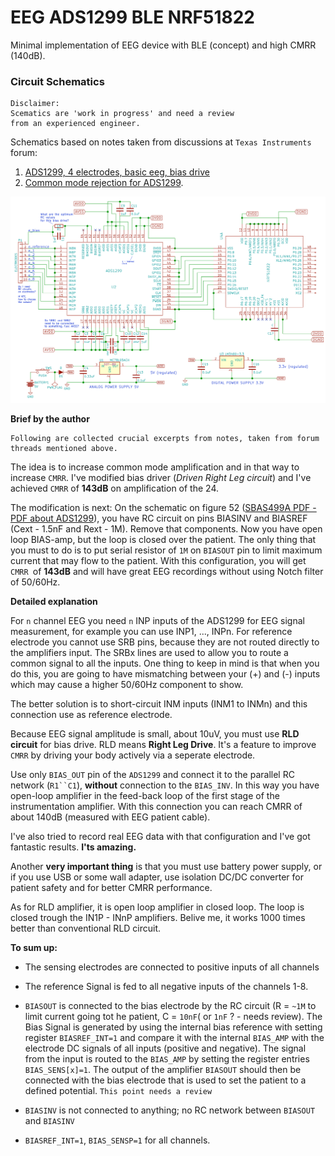 # EEG ADS1299 BLE NRF51822
Minimal implementation of EEG device with BLE (concept) and high CMRR (140dB).


### Circuit Schematics

```
Disclaimer:
Scematics are 'work in progress' and need a review 
from an experienced engineer.
```

Schematics based on notes taken from discussions at `Texas Instruments` forum:

1. [ADS1299, 4 electrodes, basic eeg, bias drive](https://e2e.ti.com/support/data_converters/precision_data_converters/f/73/t/268235)
2. [Common mode rejection for ADS1299](https://e2e.ti.com/support/data_converters/precision_data_converters/f/73/t/257069).

![Screenshot](/KiCad/Project/screenshot.png?raw=true "Optional Title")

**Brief by the author**

```
Following are collected crucial excerpts from notes, taken from forum threads mentioned above.
```
The idea is to increase common mode amplification and in that way to increase `CMRR`.  I've modified bias driver (*Driven Right Leg circuit*) and I've achieved `CMRR` of **143dB** on amplification of the 24.

The modification is next: 
On the schematic on figure 52 ([SBAS499A PDF - PDF about ADS1299](http://www.ti.com/lit/ds/symlink/ads1299.pdf)), you have RC circuit on pins BIASINV and BIASREF (Cext - 1.5nF and Rext - 1M). Remove that components. Now you have open loop BIAS-amp, but the loop is closed over the patient. The only thing that you must to do is to put serial resistor of `1M` on `BIASOUT` pin to limit maximum current that may flow to the patient. With this configuration, you will get `CMRR `of **143dB** and will have great EEG recordings without using Notch filter of 50/60Hz.

**Detailed explanation**

For `n` channel EEG you need `n` INP inputs of the ADS1299 for EEG signal measurement, for example you can use INP1, ..., INPn. For reference electrode you cannot use SRB pins, because they are not routed directly to the amplifiers input. 
The SRBx lines are used to allow you to route a common signal to all the inputs. One thing to keep in mind is that when you do this, you are going to have mismatching between your (+) and (-) inputs which may cause a higher 50/60Hz component to show.

The better solution is to short-circuit INM inputs (INM1 to INMn) and this connection use as reference electrode.

Because EEG signal amplitude is small, about 10uV, you must use **RLD circuit** for bias drive.
RLD means **Right Leg Drive**. It's a feature to improve `CMRR` by driving your body actively via a seperate electrode.

Use only `BIAS_OUT` pin of the `ADS1299` and connect it to the parallel RC network (`R1``C1`), **without** connection to the `BIAS_INV`. In this way you have open-loop amplifier in the feed-back loop of the first stage of the instrumentation amplifier. With this connection you can reach CMRR of about 140dB (measured with EEG patient cable). 

I've also tried to record real EEG data with that configuration and I've got fantastic results. **I'ts amazing.**

Another **very important thing** is that you must use battery power supply, or if you use USB or some wall adapter, use isolation DC/DC converter for patient safety and for better CMRR performance.

As for RLD amplifier, it is open loop amplifier in closed loop. The loop is closed trough the IN1P - INnP amplifiers. Belive me, it works 1000 times better than conventional RLD circuit.

**To sum up:**

- The sensing electrodes are connected to positive inputs of all channels

- The reference Signal is fed to all negative inputs of the channels 1-8.

- `BIASOUT` is connected to the bias electrode by the RC circuit (R = `~1M` to limit current going tot he patient, C = `10nF`( or `1nF` ? - needs review). The Bias Signal is generated by using the internal bias reference with setting register `BIASREF_INT=1` and compare it with the internal `BIAS_AMP` with the electrode DC signals of all inputs (positive and negative). The signal from the input is routed to the `BIAS_AMP` by setting the register entries `BIAS_SENS[x]=1`. The output of the amplifier `BIASOUT` should then be connected with the bias electrode that is used to set the patient to a defined potential.  `This point needs a review`

- `BIASINV` is not connected to anything; no RC network between `BIASOUT` and `BIASINV`

- `BIASREF_INT=1`, `BIAS_SENSP=1` for all channels.